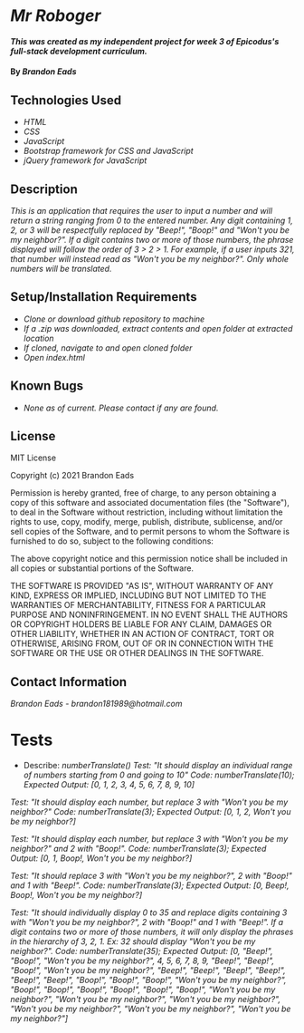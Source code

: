 # _Mr Roboger_

#### _This was created as my independent project for week 3 of Epicodus's full-stack development curriculum._

#### By _**Brandon Eads**_

## Technologies Used

* _HTML_
* _CSS_
* _JavaScript_
* _Bootstrap framework for CSS and JavaScript_
* _jQuery framework for JavaScript_

## Description

_This is an application that requires the user to input a number and will return a string ranging from 0 to the entered number. Any digit containing 1, 2, or 3 will be respectfully replaced by "Beep!", "Boop!" and "Won't you be my neighbor?". If a digit contains two or more of those numbers, the phrase displayed will follow the order of 3 > 2 > 1. For example, if a user inputs 321, that number will instead read as "Won't you be my neighbor?". Only whole numbers will be translated._

## Setup/Installation Requirements

* _Clone or download github repository to machine_
* _If a .zip was downloaded, extract contents and open folder at extracted location_
* _If cloned, navigate to and open cloned folder_
* _Open index.html_

## Known Bugs

* _None as of current. Please contact if any are found._

## License

MIT License

Copyright (c) 2021 Brandon Eads

Permission is hereby granted, free of charge, to any person obtaining a copy
of this software and associated documentation files (the "Software"), to deal
in the Software without restriction, including without limitation the rights
to use, copy, modify, merge, publish, distribute, sublicense, and/or sell
copies of the Software, and to permit persons to whom the Software is
furnished to do so, subject to the following conditions:

The above copyright notice and this permission notice shall be included in all
copies or substantial portions of the Software.

THE SOFTWARE IS PROVIDED "AS IS", WITHOUT WARRANTY OF ANY KIND, EXPRESS OR
IMPLIED, INCLUDING BUT NOT LIMITED TO THE WARRANTIES OF MERCHANTABILITY,
FITNESS FOR A PARTICULAR PURPOSE AND NONINFRINGEMENT. IN NO EVENT SHALL THE
AUTHORS OR COPYRIGHT HOLDERS BE LIABLE FOR ANY CLAIM, DAMAGES OR OTHER
LIABILITY, WHETHER IN AN ACTION OF CONTRACT, TORT OR OTHERWISE, ARISING FROM,
OUT OF OR IN CONNECTION WITH THE SOFTWARE OR THE USE OR OTHER DEALINGS IN THE
SOFTWARE.

## Contact Information

_Brandon Eads - brandon181989@hotmail.com_

# Tests

* Describe: _numberTranslate()_
_Test: "It should display an individual range of numbers starting from 0 and going to 10"_
_Code: numberTranslate(10);_
_Expected Output: [0, 1, 2, 3, 4, 5, 6, 7, 8, 9, 10]_

_Test: "It should display each number, but replace 3 with "Won't you be my neighbor?"_
_Code: numberTranslate(3);_
_Expected Output: [0, 1, 2, Won't you be my neighbor?]_

_Test: "It should display each number, but replace 3 with "Won't you be my neighbor?" and 2 with "Boop!"._
_Code: numberTranslate(3);_
_Expected Output: [0, 1, Boop!, Won't you be my neighbor?]_

_Test: "It should replace 3 with "Won't you be my neighbor?", 2 with "Boop!" and 1 with "Beep!"._
_Code: numberTranslate(3);_
_Expected Output: [0, Beep!, Boop!, Won't you be my neighbor?]_

_Test: "It should individually display 0 to 35 and replace digits containing 3 with "Won't you be my neighbor?", 2 with "Boop!" and 1 with "Beep!". If a digit contains two or more of those numbers, it will only display the phrases in the hierarchy of 3, 2, 1. Ex: 32 should display "Won't you be my neighbor?"._
_Code: numberTranslate(35);_
_Expected Output: [0, "Beep!", "Boop!", "Won't you be my neighbor?", 4, 5, 6, 7, 8, 9, "Beep!", "Beep!", "Boop!", "Won't you be my neighbor?", "Beep!", "Beep!", "Beep!", "Beep!", "Beep!", "Beep!", "Boop!", "Boop!", "Boop!", "Won't you be my neighbor?", "Boop!", "Boop!", "Boop!", "Boop!", "Boop!", "Boop!", "Won't you be my neighbor?", "Won't you be my neighbor?", "Won't you be my neighbor?", "Won't you be my neighbor?", "Won't you be my neighbor?", "Won't you be my neighbor?"]_



